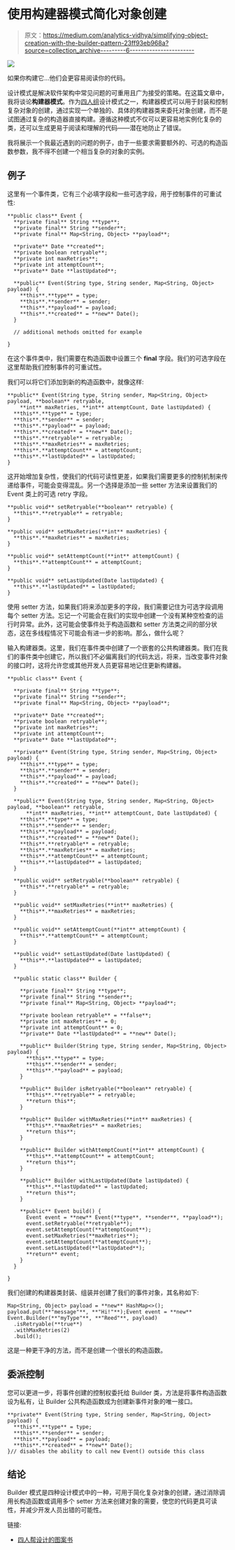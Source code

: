 # 使用构建器模式简化对象创建

> 原文：<https://medium.com/analytics-vidhya/simplifying-object-creation-with-the-builder-pattern-23ff93eb968a?source=collection_archive---------6----------------------->

![](img/f2ec2caf698c3f7826c49df674bd8e4a.png)

如果你构建它…他们会更容易阅读你的代码。

设计模式是解决软件架构中常见问题的可重用且广为接受的策略。在这篇文章中，我将谈论**构建器模式**。作为[四人组](https://en.wikipedia.org/wiki/Design_Patterns)设计模式之一，构建器模式可以用于封装和控制复杂对象的创建，通过实现一个单独的、具体的构建器类来委托对象创建，而不是试图通过复杂的构造器直接构建。遵循这种模式不仅可以更容易地实例化复杂的类，还可以生成更易于阅读和理解的代码——潜在地防止了错误。

我将展示一个我最近遇到的问题的例子，由于一些要求需要额外的、可选的构造函数参数，我不得不创建一个相当复杂的对象的实例。

## 例子

这里有一个事件类，它有三个必填字段和一些可选字段，用于控制事件的可重试性:

```
**public class** Event {
  **private final** String **type**;
  **private final** String **sender**;
  **private final** Map<String, Object> **payload**;

  **private** Date **created**;
  **private boolean retryable**;
  **private int maxRetries**;
  **private int attemptCount**;
  **private** Date **lastUpdated**;

  **public** Event(String type, String sender, Map<String, Object> payload) {
    **this**.**type** = type;
    **this**.**sender** = sender;
    **this**.**payload** = payload;
    **this**.**created** = **new** Date();
  }

  // additional methods omitted for example

}
```

在这个事件类中，我们需要在构造函数中设置三个 **final** 字段。我们的可选字段在这里帮助我们控制事件的可重试性。

我们可以将它们添加到新的构造函数中，就像这样:

```
**public** Event(String type, String sender, Map<String, Object> payload, **boolean** retryable,
    **int** maxRetries, **int** attemptCount, Date lastUpdated) {
  **this**.**type** = type;
  **this**.**sender** = sender;
  **this**.**payload** = payload;
  **this**.**created** = **new** Date();
  **this**.**retryable** = retryable;
  **this**.**maxRetries** = maxRetries;
  **this**.**attemptCount** = attemptCount;
  **this**.**lastUpdated** = lastUpdated;
}
```

这开始增加复杂性，使我们的代码可读性更差，如果我们需要更多的控制机制来传递给事件，可能会变得混乱。另一个选择是添加一些 setter 方法来设置我们的 Event 类上的可选 retry 字段。

```
**public void** setRetryable(**boolean** retryable) {
  **this**.**retryable** = retryable;
}

**public void** setMaxRetries(**int** maxRetries) {
  **this**.**maxRetries** = maxRetries;
}

**public void** setAttemptCount(**int** attemptCount) {
  **this**.**attemptCount** = attemptCount;
}

**public void** setLastUpdated(Date lastUpdated) {
  **this**.**lastUpdated** = lastUpdated;
}
```

使用 setter 方法，如果我们将来添加更多的字段，我们需要记住为可选字段调用每个 setter 方法。忘记一个可能会在我们的实现中创建一个没有某种空检查的运行时异常。此外，这可能会使事件处于构造函数和 setter 方法类之间的部分状态，这在多线程情况下可能会有进一步的影响。那么，做什么呢？

输入构建器类。这里，我们在事件类中创建了一个嵌套的公共构建器类。我们在我们的事件类中创建它，所以我们不必偏离我们的代码太远，将来，当改变事件对象的接口时，这将允许您或其他开发人员更容易地记住更新构建器。

```
**public class** Event {

  **private final** String **type**;
  **private final** String **sender**;
  **private final** Map<String, Object> **payload**;

  **private** Date **created**;
  **private boolean retryable**;
  **private int maxRetries**;
  **private int attemptCount**;
  **private** Date **lastUpdated**;

  **private** Event(String type, String sender, Map<String, Object> payload) {
    **this**.**type** = type;
    **this**.**sender** = sender;
    **this**.**payload** = payload;
    **this**.**created** = **new** Date();
  }

  **public** Event(String type, String sender, Map<String, Object> payload, **boolean** retryable,
      **int** maxRetries, **int** attemptCount, Date lastUpdated) {
    **this**.**type** = type;
    **this**.**sender** = sender;
    **this**.**payload** = payload;
    **this**.**created** = **new** Date();
    **this**.**retryable** = retryable;
    **this**.**maxRetries** = maxRetries;
    **this**.**attemptCount** = attemptCount;
    **this**.**lastUpdated** = lastUpdated;
  }

  **public void** setRetryable(**boolean** retryable) {
    **this**.**retryable** = retryable;
  }

  **public void** setMaxRetries(**int** maxRetries) {
    **this**.**maxRetries** = maxRetries;
  }

  **public void** setAttemptCount(**int** attemptCount) {
    **this**.**attemptCount** = attemptCount;
  }

  **public void** setLastUpdated(Date lastUpdated) {
    **this**.**lastUpdated** = lastUpdated;
  }

  **public static class** Builder {

    **private final** String **type**;
    **private final** String **sender**;
    **private final** Map<String, Object> **payload**;

    **private boolean retryable** = **false**;
    **private int maxRetries** = 0;
    **private int attemptCount** = 0;
    **private** Date **lastUpdated** = **new** Date();

    **public** Builder(String type, String sender, Map<String, Object> payload) {
      **this**.**type** = type;
      **this**.**sender** = sender;
      **this**.**payload** = payload;
    }

    **public** Builder isRetryable(**boolean** retryable) {
      **this**.**retryable** = retryable;
      **return this**;
    }

    **public** Builder withMaxRetries(**int** maxRetries) {
      **this**.**maxRetries** = maxRetries;
      **return this**;
    }

    **public** Builder withAttemptCount(**int** attemptCount) {
      **this**.**attemptCount** = attemptCount;
      **return this**;
    }

    **public** Builder withLastUpdated(Date lastUpdated) {
      **this**.**lastUpdated** = lastUpdated;
      **return this**;
    }

    **public** Event build() {
      Event event = **new** Event(**type**, **sender**, **payload**);
      event.setRetryable(**retryable**);
      event.setAttemptCount(**attemptCount**);
      event.setMaxRetries(**maxRetries**);
      event.setAttemptCount(**attemptCount**);
      event.setLastUpdated(**lastUpdated**);
      **return** event;
    }
  }

}
```

我们创建的构建器类封装、组装并创建了我们的事件对象，其名称如下:

```
Map<String, Object> payload = **new** HashMap<>();
payload.put(**"message"**, **"Hi!"**);Event event = **new** Event.Builder(**"myType"**, **"Reed"**, payload)
  .isRetryable(**true**)
  .withMaxRetries(2)
  .build();
```

这是一种更干净的方法，而不是创建一个很长的构造函数。

## 委派控制

您可以更进一步，将事件创建的控制权委托给 Builder 类，方法是将事件构造函数设为私有，让 Builder 公共构造函数成为创建新事件对象的唯一接口。

```
**private** Event(String type, String sender, Map<String, Object> payload) {
  **this**.**type** = type;
  **this**.**sender** = sender;
  **this**.**payload** = payload;
  **this**.**created** = **new** Date();
}// disables the ability to call new Event() outside this class
```

## 结论

Builder 模式是四种设计模式中的一种，可用于简化复杂对象的创建，通过消除调用长构造函数或调用多个 setter 方法来创建对象的需要，使您的代码更具可读性，并减少开发人员出错的可能性。

链接:

*   [四人帮设计的图案书](https://en.wikipedia.org/wiki/Design_Patterns)
